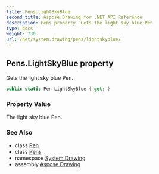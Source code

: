 ```yaml
---
title: Pens.LightSkyBlue
second_title: Aspose.Drawing for .NET API Reference
description: Pens property. Gets the light sky blue Pen
type: docs
weight: 730
url: /net/system.drawing/pens/lightskyblue/
---
```

## Pens.LightSkyBlue property

Gets the light sky blue Pen.

```csharp
public static Pen LightSkyBlue { get; }
```

### Property Value

The light sky blue Pen.

### See Also

* class [Pen](../../pen/)
* class [Pens](../)
* namespace [System.Drawing](../../pens/)
* assembly [Aspose.Drawing](../../../)


